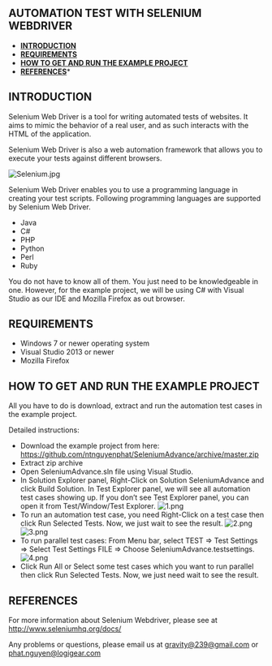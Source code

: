 **AUTOMATION TEST WITH SELENIUM WEBDRIVER**
-------------------------------------------

- [**INTRODUCTION**](https://github.com/ntnguyenphat/SeleniumAdvance/blob/master/README.md#introduction)
-  **[REQUIREMENTS](https://github.com/ntnguyenphat/SeleniumAdvance/blob/master/README.md#requirements)** 
- **[HOW TO GET AND RUN THE EXAMPLE PROJECT](https://github.com/ntnguyenphat/SeleniumAdvance/blob/master/README.md#how-to-get-and-run-the-example-project)** 
- **[REFERENCES](https://github.com/ntnguyenphat/SeleniumAdvance/blob/master/README.md#references)***


**INTRODUCTION**
----------------

Selenium Web Driver is a tool for writing automated tests of websites. It aims to mimic the behavior of a real user, and as such interacts with the HTML of the application.

Selenium Web Driver is also a web automation framework that allows you to execute your tests against different browsers.

 ![Selenium.jpg](http://2.pik.vn/201666e4dba2-e0cd-40bd-83a9-94eb129b0663.jpg)

Selenium Web Driver enables you to use a programming language in creating your test scripts. Following programming languages are supported by Selenium Web Driver.

 - Java
 - C#
 - PHP
 - Python
 - Perl
 - Ruby

You do not have to know all of them. You just need to be knowledgeable in one. However, for the example project, we will be using C# with Visual Studio as our IDE and Mozilla Firefox as out browser.

**REQUIREMENTS**
----------------
 - Windows 7 or newer operating system
 - Visual Studio 2013 or newer
 - Mozilla Firefox

**HOW TO GET AND RUN THE EXAMPLE PROJECT**
------------------------------------------

All you have to do is download, extract and run the automation test cases in the example project.

Detailed instructions:

 - Download the example project from here:
   https://github.com/ntnguyenphat/SeleniumAdvance/archive/master.zip
 - Extract zip archive
 - Open SeleniumAdvance.sln file using Visual Studio.
 - In Solution Explorer panel, Right-Click on Solution SeleniumAdvance
   and click Build Solution. In Test Explorer panel, we will see all
   automation test cases showing up. If you don’t see Test Explorer
   panel, you can open it from Test/Window/Test Explorer.
 ![1.png](http://2.pik.vn/20163228a056-219c-414a-bb0e-d5ee75c82422.png)
 - To run an automation test case, you need Right-Click on a test case
   then click Run Selected Tests. Now, we just wait to see the result.
![2.png](http://2.pik.vn/20165f2abb4d-3c50-4695-b2a3-92c734517985.png)
![3.png](http://2.pik.vn/2016023b735e-38b8-45c4-8432-2de61dbe6fb9.png)
 - To run parallel test cases: From Menu bar, select TEST => Test
   Settings => Select Test Settings FILE => Choose
   SeleniumAdvance.testsettings.
![4.png](http://2.pik.vn/201662ce7c96-5c8c-43d2-abf1-74b0c1253a83.png)
 - Click Run All or Select some test cases which you want to run
   parallel then click Run Selected Tests. Now, we just need wait to see
   the result.

**REFERENCES**
--------------

For more information about Selenium Webdriver, please see at http://www.seleniumhq.org/docs/

Any problems or questions, please email us at [gravity@239@gmail.com](gravity239@gmail.com) or [phat.nguyen@logigear.com](phat.nguyen@logigear.com)
